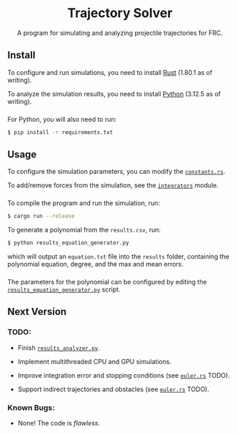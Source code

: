 <h1 align = "center">Trajectory Solver</h1>
<p align = "center">A program for simulating and analyzing projectile trajectories for FRC.</p>

## Install
To configure and run simulations, you need to install [Rust](https://www.rust-lang.org/tools/install) (1.80.1 as of writing).

To analyze the simulation results, you need to install [Python](https://www.python.org/downloads/) (3.12.5 as of writing).

###
###
For Python, you will also need to run:
```sh
$ pip install -r requirements.txt
```

## Usage
To configure the simulation parameters, you can modify the [`constants.rs`](src/constants.rs).

To add/remove forces from the simulation, see the [`integrators`](src/integrators) module.

###
###
To compile the program and run the simulation, run:
```sh
$ cargo run --release
```

To generate a polynomial from the `results.csv`, run:
```sh
$ python results_equation_generator.py
```
which will output an `equation.txt` file into the `results` folder, containing the polynomial equation, degree, and the max and mean errors.

###
###
The parameters for the polynomial can be configured by editing the [`results_equation_generator.py`](results_equation_generator.py) script.

## Next Version
### TODO:
* Finish [`results_analyzer.py`](results_analyzer.py).

* Implement multithreaded CPU and GPU simulations.

* Improve integration error and stopping conditions (see [`euler.rs`](src/integrators/euler.rs) TODO).

* Support indirect trajectories and obstacles (see [`euler.rs`](src/integrators/euler.rs) TODO).

<!-- * Nothing! It's *perfect*. -->

### Known Bugs:
* None! The code is *flawless*.
